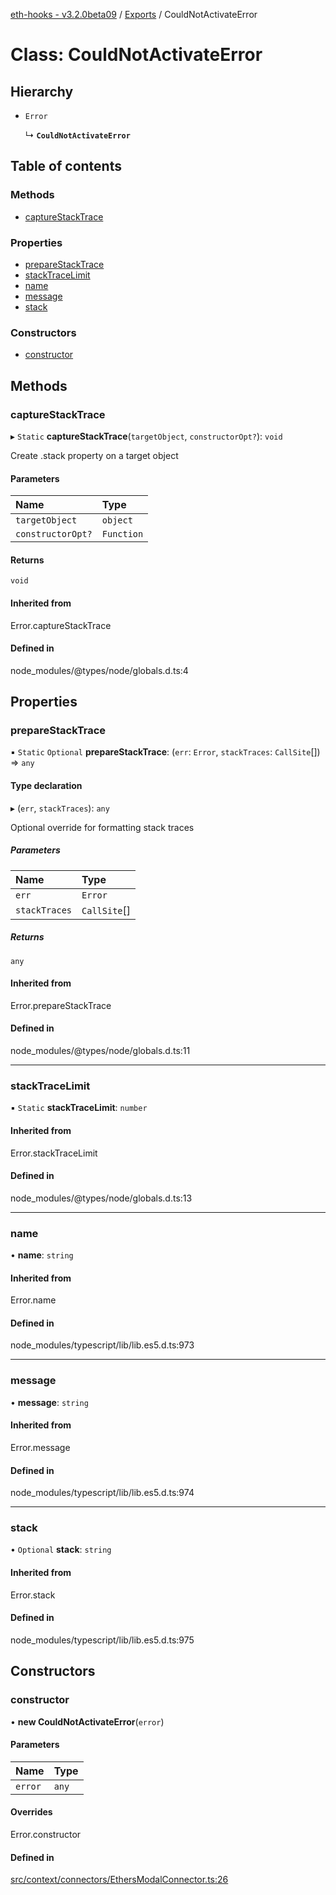[eth-hooks - v3.2.0beta09](../README.md) / [Exports](../modules.md) / CouldNotActivateError

# Class: CouldNotActivateError

## Hierarchy

- `Error`

  ↳ **`CouldNotActivateError`**

## Table of contents

### Methods

- [captureStackTrace](CouldNotActivateError.md#capturestacktrace)

### Properties

- [prepareStackTrace](CouldNotActivateError.md#preparestacktrace)
- [stackTraceLimit](CouldNotActivateError.md#stacktracelimit)
- [name](CouldNotActivateError.md#name)
- [message](CouldNotActivateError.md#message)
- [stack](CouldNotActivateError.md#stack)

### Constructors

- [constructor](CouldNotActivateError.md#constructor)

## Methods

### captureStackTrace

▸ `Static` **captureStackTrace**(`targetObject`, `constructorOpt?`): `void`

Create .stack property on a target object

#### Parameters

| Name | Type |
| :------ | :------ |
| `targetObject` | `object` |
| `constructorOpt?` | `Function` |

#### Returns

`void`

#### Inherited from

Error.captureStackTrace

#### Defined in

node_modules/@types/node/globals.d.ts:4

## Properties

### prepareStackTrace

▪ `Static` `Optional` **prepareStackTrace**: (`err`: `Error`, `stackTraces`: `CallSite`[]) => `any`

#### Type declaration

▸ (`err`, `stackTraces`): `any`

Optional override for formatting stack traces

##### Parameters

| Name | Type |
| :------ | :------ |
| `err` | `Error` |
| `stackTraces` | `CallSite`[] |

##### Returns

`any`

#### Inherited from

Error.prepareStackTrace

#### Defined in

node_modules/@types/node/globals.d.ts:11

___

### stackTraceLimit

▪ `Static` **stackTraceLimit**: `number`

#### Inherited from

Error.stackTraceLimit

#### Defined in

node_modules/@types/node/globals.d.ts:13

___

### name

• **name**: `string`

#### Inherited from

Error.name

#### Defined in

node_modules/typescript/lib/lib.es5.d.ts:973

___

### message

• **message**: `string`

#### Inherited from

Error.message

#### Defined in

node_modules/typescript/lib/lib.es5.d.ts:974

___

### stack

• `Optional` **stack**: `string`

#### Inherited from

Error.stack

#### Defined in

node_modules/typescript/lib/lib.es5.d.ts:975

## Constructors

### constructor

• **new CouldNotActivateError**(`error`)

#### Parameters

| Name | Type |
| :------ | :------ |
| `error` | `any` |

#### Overrides

Error.constructor

#### Defined in

[src/context/connectors/EthersModalConnector.ts:26](https://github.com/scaffold-eth/eth-hooks/blob/69b2981/src/context/connectors/EthersModalConnector.ts#L26)
